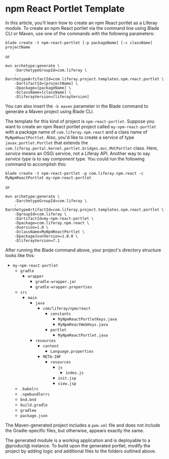 # npm React Portlet Template [](id=npm-react-portlet-template)

In this article, you'll learn how to create an npm React portlet as a Liferay
module. To create an npm React portlet via the command line using Blade CLI or
Maven, use one of the commands with the following parameters:

    blade create -t npm-react-portlet [-p packageName] [-c className] projectName

or

    mvn archetype:generate \
        -DarchetypeGroupId=com.liferay \
        -DarchetypeArtifactId=com.liferay.project.templates.npm.react.portlet \
        -DartifactId=[projectName] \
        -Dpackage=[packageName] \
        -DclassName=[className] \
        -DliferayVersion=[liferayVersion]

You can also insert the `-b maven` parameter in the Blade command to generate a
Maven project using Blade CLI.

The template for this kind of project is `npm-react-portlet`. Suppose you want
to create an npm React portlet project called `my-npm-react-portlet` with a
package name of `com.liferay.npm.react` and a class name of `MyNpmReactPortlet`.
Also, you'd like to create a service of type `javax.portlet.Portlet` that
extends the `com.liferay.portal.kernel.portlet.bridges.mvc.MVCPortlet` class.
Here, *service* means an OSGi service, not a Liferay API. Another way to say
*service type* is to say *component type*. You could run the following command
to accomplish this:

    blade create -t npm-react-portlet -p com.liferay.npm.react -c MyNpmReactPortlet my-npm-react-portlet

or

    mvn archetype:generate \
        -DarchetypeGroupId=com.liferay \
        -DarchetypeArtifactId=com.liferay.project.templates.npm.react.portlet \
        -DgroupId=com.liferay \
        -DartifactId=my-npm-react-portlet \
        -Dpackage=com.liferay.npm.react \
        -Dversion=1.0 \
        -DclassName=MyNpmReactPortlet \
        -DpackageJsonVersion=1.0.0 \
        -DliferayVersion=7.1

After running the Blade command above, your project's directory structure looks
like this:

- `my-npm-react-portlet`
    - `gradle`
        - `wrapper`
            - `gradle-wrapper.jar`
            - `gradle-wrapper.properties`
    - `src`
        - `main`
            - `java`
                - `com/liferay/npm/react`
                    - `constants`
                        - `MyNpmReactPortletKeys.java`
                        - `MyNpmReactWebKeys.java`
                    - `portlet`
                        - `MyNpmReactPortlet.java`
            - `resources`
                - `content`
                    - `Language.properties`
                - `META-INF`
                    - `resources`
                        - `js`
                            - `index.js`
                        - `init.jsp`
                        - `view.jsp`
    - `.babelrc`
    - `.npmbundlerrc`
    - `bnd.bnd`
    - `build.gradle`
    - `gradlew`
    - `package.json`

The Maven-generated project includes a `pom.xml` file and does not include the
Gradle-specific files, but otherwise, appears exactly the same.

The generated module is a working application and is deployable to a @product@
instance. To build upon the generated portlet, modify the project by adding
logic and additional files to the folders outlined above.

